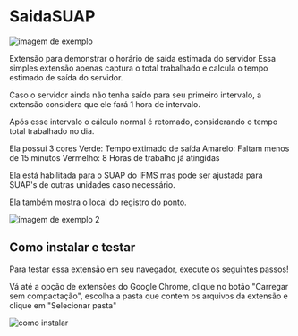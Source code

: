 # SaidaSUAP

![imagem de exemplo](https://github.com/tingolopes/SaidaSUAP/blob/main/images/exemplo_tela_principal.jpg)

Extensão para demonstrar o horário de saída estimada do servidor
Essa simples extensão apenas captura o total trabalhado e calcula o tempo estimado de saída do servidor.

Caso o servidor ainda não tenha saído para seu primeiro intervalo, a extensão considera que ele fará 1 hora de intervalo.

Após esse intervalo o cálculo normal é retomado, considerando o tempo total trabalhado no dia.

Ela possui 3 cores
Verde: Tempo extimado de saída
Amarelo: Faltam menos de 15 minutos
Vermelho: 8 Horas de trabalho já atingidas

Ela está habilitada para o SUAP do IFMS mas pode ser ajustada para SUAP's de outras unidades caso necessário.

Ela também mostra o local do registro do ponto.

![imagem de exemplo 2](https://github.com/tingolopes/SaidaSUAP/blob/main/images/exemplo_tela_frequencia.png)

## Como instalar e testar
Para testar essa extensão em seu navegador, execute os seguintes passos!

Vá até a opção de extensões do Google Chrome, clique no botão "Carregar sem compactação", escolha a pasta que contem os arquivos da extensão e clique em "Selecionar pasta"

![como instalar](https://github.com/tingolopes/SaidaSUAP/blob/main/images/instalacao.png)